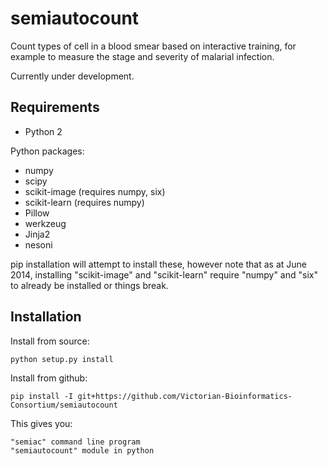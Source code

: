# semiautocount

Count types of cell in a blood smear based on interactive training,
for example to measure the stage and severity of malarial infection.

Currently under development.

## Requirements

- Python 2

Python packages:

- numpy
- scipy
- scikit-image (requires numpy, six)
- scikit-learn (requires numpy)
- Pillow
- werkzeug
- Jinja2
- nesoni

pip installation will attempt to install these, however note that
as at June 2014, installing "scikit-image" and "scikit-learn" require 
"numpy" and "six" to already be installed or things break.


## Installation

Install from source:

    python setup.py install

Install from github:

    pip install -I git+https://github.com/Victorian-Bioinformatics-Consortium/semiautocount
  
This gives you:

    "semiac" command line program  
    "semiautocount" module in python



